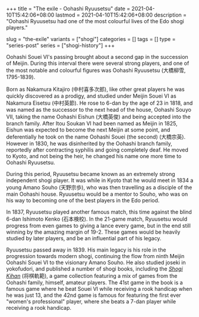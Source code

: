 +++
title = "The exile - Oohashi Ryuusetsu"
date = 2021-04-10T15:42:06+08:00
lastmod = 2021-04-10T15:42:06+08:00
description = "Oohashi Ryuusetsu had one of the most colourful lives of the Edo shogi players."

slug = "the-exile"
variants = ["shogi"]
categories = []
tags = []
type = "series-post"
series = ["shogi-history"]
+++

Oohashi Souei VI's passing brought about a second gap in the succession of Meijin. During this interval there were several strong players, and one of the most notable and colourful figures was Oohashi Ryuusetsu (大橋柳雪, 1795-1839).

Born as Nakamura Kitajiro (中村喜多次郎), like other great players he was quickly discovered as a prodigy, and studied under Meijin Souei VI as Nakamura Eisetsu (中村英節). He rose to 6-dan by the age of 23 in 1818, and was named as the successor to the next head of the house, Oohashi Souyo VII, taking the name Oohashi Eishun (大橋英俊) and being accepted into the branch family. After Itou Soukan VI had been named as Meijin in 1825, Eishun was expected to become the next Meijin at some point, and deferentially he took on the name Oohashi Souei (the second) (大橋宗英). However in 1830, he was disinherited by the Oohashi branch family, reportedly after contracting syphilis and going completely deaf. He moved to Kyoto, and not being the heir, he changed his name one more time to Oohashi Ryuusetsu.

During this period, Ryuusetsu became known as an extremely strong independent shogi player. It was while in Kyoto that he would meet in 1834 a young Amano Souho (天野宗歩), who was then travelling as a disciple of the main Oohashi house. Ryuusetsu would be a mentor to Souho, who was on his way to becoming one of the best players in the Edo period.

In 1837, Ryuusetsu played another famous match, this time against the blind 6-dan Ishimoto Kenko (石本検校). In the 21-game match, Ryuusetsu would progress from even games to giving a lance every game, but in the end still winning by the amazing margin of 19-2. These games would be heavily studied by later players, and be an influential part of his legacy.

Ryuusetsu passed away in 1839. His main legacy is his role in the progression towards modern shogi, continuing the flow from ninth Meijin Oohashi Souei VI to the visionary Amano Souho. He also studied joseki in yokofudori, and published a number of shogi books, including the [*Shogi Kihan*](http://onkotisin.org/kihan/kihan.htm) (将棋軌範), a game collection featuring a mix of games from the Oohashi family, himself, amateur players. The 41st game in the book is a famous game where he beat Souei VI while receiving a rook handicap when he was just 13, and the 42nd game is famous for featuring the first ever "women's professional" player, where she beats a 7-dan player while receiving a rook handicap.
